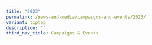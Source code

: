 ```yaml
---
title: "2023"
permalink: /news-and-media/campaigns-and-events/2023/
variant: tiptap
description: ""
third_nav_title: Campaigns & Events
---
```

